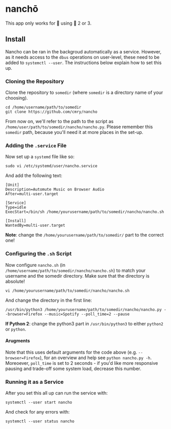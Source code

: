 # nanchō

This app only works for :penguin: using :snake: 2 or 3.

## Install

Nancho can be ran in the backgroud automatically as a service. However, as it needs access to the `dbus` operations on user-level, these need to be added to `systemctl --user`. The instructions below explain how to set this up.

### Cloning the Repository

Clone the repository to `somedir` (where `somedir` is a directory name of your choosing).

```shell
cd /home/username/path/to/somedir
git clone https://github.com/cmry/nancho
```

From now on, we'll refer to the path to the script as `/home/user/path/to/somedir/nancho/nancho.py`. Please remember this `somedir` path, because you'll need it at more places in the set-up.

### Adding the `.service` File

Now set up a `systemd` file like so:

```shell
sudo vi /etc/systemd/user/nancho.service
```

And add the following text:

```
[Unit]
Description=Automute Music on Browser Audio
After=multi-user.target

[Service]
Type=idle
ExecStart=/bin/sh /home/yourusername/path/to/somedir/nancho/nancho.sh

[Install]
WantedBy=multi-user.target
```

**Note**: change the `/home/yourusername/path/to/somedir/` part to the correct one!

### Configuring the `.sh` Script

Now configure `nancho.sh` (in `/home/username/path/to/somedir/nancho/nancho.sh`) to match your username and the somedir directory. Make sure that the directory is absolute!

```shell
vi /home/yourusername/path/to/somedir/nancho/nancho.sh
```

And change the directory in the first line:

```shell
/usr/bin/python3 /home/yourusername/path/to/somedir/nancho/nancho.py --browser=Firefox --music=Spotify --poll_time=2 --pause
```

**If Python 2**: change the python3 part in `/usr/bin/python3` to either `python2` or `python`.

#### Arugments

Note that this uses default arguments for the code above (e.g. `--browser=Firefox`), for an overview and help see `python nancho.py -h`. Moreoever, `poll_time` is set to 2 seconds - if you'd like more responsive pausing and trade-off some system load, decrease this number. 

### Running it as a Service

After you set this all up can run the service with:

```shell
systemctl --user start nancho
```

And check for any errors with:

```shell
systemctl --user status nancho
```
